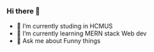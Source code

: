 ### Hi there 👋
- 🔭 I’m currently studing in HCMUS
- 🌱 I’m currently learning MERN stack Web dev
- 💬 Ask me about Funny things


